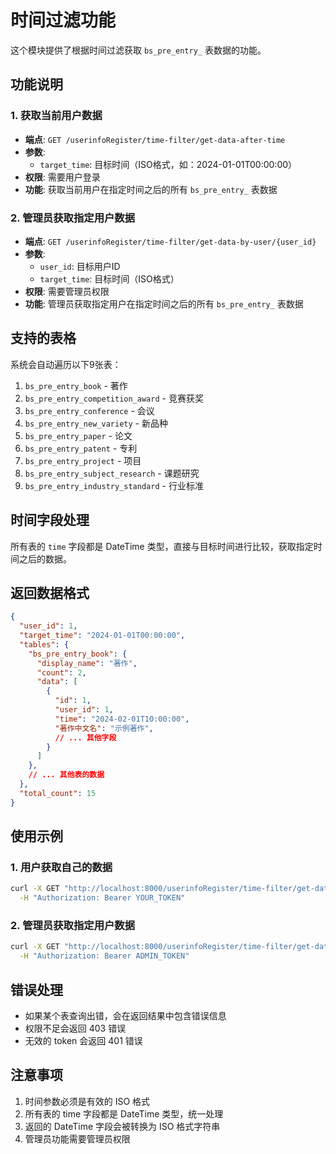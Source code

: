 # 时间过滤功能

这个模块提供了根据时间过滤获取 `bs_pre_entry_` 表数据的功能。

## 功能说明

### 1. 获取当前用户数据
- **端点**: `GET /userinfoRegister/time-filter/get-data-after-time`
- **参数**: 
  - `target_time`: 目标时间（ISO格式，如：2024-01-01T00:00:00）
- **权限**: 需要用户登录
- **功能**: 获取当前用户在指定时间之后的所有 `bs_pre_entry_` 表数据

### 2. 管理员获取指定用户数据
- **端点**: `GET /userinfoRegister/time-filter/get-data-by-user/{user_id}`
- **参数**: 
  - `user_id`: 目标用户ID
  - `target_time`: 目标时间（ISO格式）
- **权限**: 需要管理员权限
- **功能**: 管理员获取指定用户在指定时间之后的所有 `bs_pre_entry_` 表数据

## 支持的表格

系统会自动遍历以下9张表：

1. `bs_pre_entry_book` - 著作
2. `bs_pre_entry_competition_award` - 竞赛获奖
3. `bs_pre_entry_conference` - 会议
4. `bs_pre_entry_new_variety` - 新品种
5. `bs_pre_entry_paper` - 论文
6. `bs_pre_entry_patent` - 专利
7. `bs_pre_entry_project` - 项目
8. `bs_pre_entry_subject_research` - 课题研究
9. `bs_pre_entry_industry_standard` - 行业标准

## 时间字段处理

所有表的 `time` 字段都是 DateTime 类型，直接与目标时间进行比较，获取指定时间之后的数据。

## 返回数据格式

```json
{
  "user_id": 1,
  "target_time": "2024-01-01T00:00:00",
  "tables": {
    "bs_pre_entry_book": {
      "display_name": "著作",
      "count": 2,
      "data": [
        {
          "id": 1,
          "user_id": 1,
          "time": "2024-02-01T10:00:00",
          "著作中文名": "示例著作",
          // ... 其他字段
        }
      ]
    },
    // ... 其他表的数据
  },
  "total_count": 15
}
```

## 使用示例

### 1. 用户获取自己的数据
```bash
curl -X GET "http://localhost:8000/userinfoRegister/time-filter/get-data-after-time?target_time=2024-01-01T00:00:00" \
  -H "Authorization: Bearer YOUR_TOKEN"
```

### 2. 管理员获取指定用户数据
```bash
curl -X GET "http://localhost:8000/userinfoRegister/time-filter/get-data-by-user/1?target_time=2024-01-01T00:00:00" \
  -H "Authorization: Bearer ADMIN_TOKEN"
```

## 错误处理

- 如果某个表查询出错，会在返回结果中包含错误信息
- 权限不足会返回 403 错误
- 无效的 token 会返回 401 错误

## 注意事项

1. 时间参数必须是有效的 ISO 格式
2. 所有表的 time 字段都是 DateTime 类型，统一处理
3. 返回的 DateTime 字段会被转换为 ISO 格式字符串
4. 管理员功能需要管理员权限 